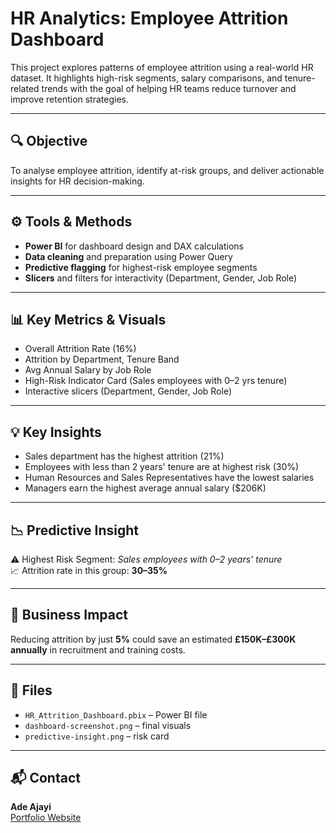 # HR Analytics: Employee Attrition Dashboard

This project explores patterns of employee attrition using a real-world HR dataset. It highlights high-risk segments, salary comparisons, and tenure-related trends with the goal of helping HR teams reduce turnover and improve retention strategies.

---

## 🔍 Objective
To analyse employee attrition, identify at-risk groups, and deliver actionable insights for HR decision-making.

---

## ⚙️ Tools & Methods
- **Power BI** for dashboard design and DAX calculations
- **Data cleaning** and preparation using Power Query
- **Predictive flagging** for highest-risk employee segments
- **Slicers** and filters for interactivity (Department, Gender, Job Role)

---

## 📊 Key Metrics & Visuals
- Overall Attrition Rate (16%)
- Attrition by Department, Tenure Band
- Avg Annual Salary by Job Role
- High-Risk Indicator Card (Sales employees with 0–2 yrs tenure)
- Interactive slicers (Department, Gender, Job Role)

---

## 💡 Key Insights
- Sales department has the highest attrition (21%)
- Employees with less than 2 years' tenure are at highest risk (30%)
- Human Resources and Sales Representatives have the lowest salaries
- Managers earn the highest average annual salary ($206K)

---

## 📉 Predictive Insight
⚠️ Highest Risk Segment: *Sales employees with 0–2 years' tenure*  
📈 Attrition rate in this group: **30–35%**

---

## 💼 Business Impact
Reducing attrition by just **5%** could save an estimated **£150K–£300K annually** in recruitment and training costs.

---

## 📎 Files
- `HR_Attrition_Dashboard.pbix` – Power BI file
- `dashboard-screenshot.png` – final visuals
- `predictive-insight.png` – risk card

---

## 📬 Contact
**Ade Ajayi**  
[Portfolio Website](https://sites.google.com/view/adeajayiportfolio)  
